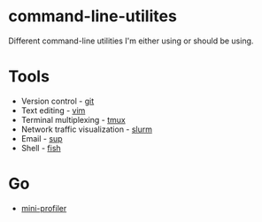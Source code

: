 command-line-utilites
=====================

Different command-line utilities I'm either using or should be using.

# Tools

* Version control - [git](http://git-scm.com/)
* Text editing - [vim](http://www.vim.org/)
* Terminal multiplexing - [tmux](http://en.wikipedia.org/wiki/Tmux)
* Network traffic visualization - [slurm](https://github.com/mattthias/slurm)
* Email - [sup](http://supmua.org/)
* Shell - [fish](http://fishshell.com/)

# Go

* [mini-profiler](https://github.com/MiniProfiler/go)
